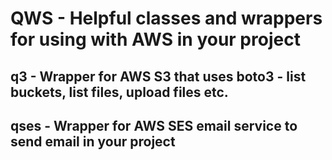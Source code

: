 # QWS - Helpful classes and wrappers for using with AWS in your project

## q3 - Wrapper for AWS S3 that uses boto3 - list buckets, list files, upload files etc.

## qses - Wrapper for AWS SES email service to send email in your project